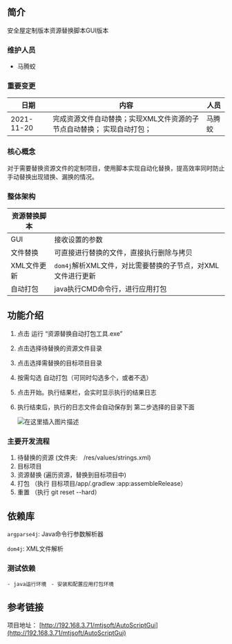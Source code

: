 ## 简介

安全屋定制版本资源替换脚本GUI版本

### 维护人员
- 马腾蛟

### 重要变更
| 日期 | 内容 | 人员
|--|--|--|
| 2021-11-20 | 完成资源文件自动替换；实现XML文件资源的子节点自动替换； 实现自动打包；| 马腾蛟|

### 核心概念
对于需要替换资源文件的定制项目，使用脚本实现自动化替换，提高效率同时防止手动替换出现错换、漏换的情况。
### 整体架构
| 资源替换脚本 ||
|--|--|
| GUI |  接收设置的参数  |
|文件替换  |  可直接进行替换的文件，直接执行删除与拷贝 |
|XML文件更新|  `dom4j`解析XML文件，对比需要替换的子节点，对XML文件进行更新 |
|自动打包 |   java执行CMD命令行，进行应用打包  |

## 功能介绍

1. 点击 运行 “资源替换自动打包工具.exe”
2. 点击选择待替换的资源文件目录
3. 点击选择需替换的目标项目目录
4. 按需勾选 自动打包（可同时勾选多个，或者不选）
5. 点击开始。执行结果栏，会实时显示执行的结果日志
6. 执行结束后，执行的日志文件会自动保存到 第二步选择的目录下面

   ![在这里插入图片描述](https://img-blog.csdnimg.cn/7c89c331ec5b4ce491b022dc83aca1f0.png?x-oss-process=image/watermark,type_ZHJvaWRzYW5zZmFsbGJhY2s,shadow_50,text_Q1NETiBA5biF5rCU55qE6ZOF56yU,size_18,color_FFFFFF,t_70,g_se,x_16)


### 主要开发流程

1. 待替换的资源 (文件夹:　/res/values/strings.xml)
2. 目标项目
3. 资源替换 (遍历资源，替换到目标项目中)
4. 打包 （执行 目标项目/app/.gradlew :app:assembleRelease）
5. 重置 （执行 git reset --hard）

## 依赖库

`argparse4j`: Java命令行参数解析器

`dom4j`: XML文件解析
### 测试依赖
`- java运行环境 `
`- 安装和配置应用打包环境 `
## 参考链接
项目地址： [http://192.168.3.71/mtjsoft/AutoScriptGui](http://192.168.3.71/mtjsoft/AutoScriptGui)